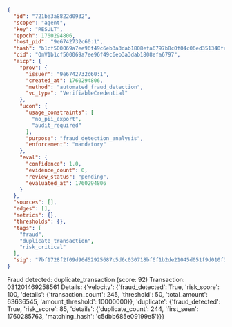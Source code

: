 ```json
{
  "id": "721be3a8822d0932",
  "scope": "agent",
  "key": "RESULT",
  "epoch": 1760294806,
  "host_pid": "9e6742732c60:1",
  "hash": "b1cf500069a7ee96f49c6eb3a3dab1808efa6797b8c0f04c06ed351340fea64a",
  "cid": "QmV1b1cf500069a7ee96f49c6eb3a3dab1808efa6797",
  "aicp": {
    "prov": {
      "issuer": "9e6742732c60:1",
      "created_at": 1760294806,
      "method": "automated_fraud_detection",
      "vc_type": "VerifiableCredential"
    },
    "ucon": {
      "usage_constraints": [
        "no_pii_export",
        "audit_required"
      ],
      "purpose": "fraud_detection_analysis",
      "enforcement": "mandatory"
    },
    "eval": {
      "confidence": 1.0,
      "evidence_count": 0,
      "review_status": "pending",
      "evaluated_at": 1760294806
    }
  },
  "sources": [],
  "edges": [],
  "metrics": {},
  "thresholds": {},
  "tags": [
    "fraud",
    "duplicate_transaction",
    "risk_critical"
  ],
  "sig": "7bf1728f2f09d96d52925687c5d6c030718bf6f1b2de21045d051f9d010f3de2"
}
```

Fraud detected: duplicate_transaction (score: 92)
Transaction: 031201469258561
Details: {'velocity': {'fraud_detected': True, 'risk_score': 100, 'details': {'transaction_count': 245, 'threshold': 50, 'total_amount': 63636545, 'amount_threshold': 10000000}}, 'duplicate': {'fraud_detected': True, 'risk_score': 85, 'details': {'duplicate_count': 244, 'first_seen': 1760285763, 'matching_hash': 'c5dbb685e09199e5'}}}